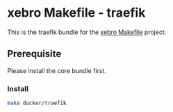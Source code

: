 xebro Makefile - traefik
======

This is the traefik bundle for the [xebro Makefile](https://github.com/xebro-gmbh/make-core) project.

## Prerequisite
Please install the core bundle first.

### Install
```bash
make docker/traefik
```

